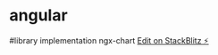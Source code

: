 # angular

#library implementation ngx-chart
[Edit on StackBlitz ⚡️](https://stackblitz.com/edit/angular-ivy-1vfm9v)
